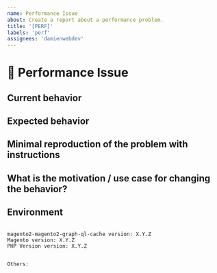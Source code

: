 ```yaml
---
name: Performance Issue
about: Create a report about a performance problem.
title: '[PERF]'
labels: 'perf'
assignees: 'damienwebdev'
---
```


<!--
PLEASE HELP US PROCESS GITHUB ISSUES FASTER BY PROVIDING THE FOLLOWING INFORMATION.

ISSUES MISSING IMPORTANT INFORMATION MAY BE CLOSED WITHOUT INVESTIGATION.
-->

# :turtle: Performance Issue

## Current behavior
<!-- Describe how the issue manifests. -->


## Expected behavior
<!-- Describe what the expected behavior is. -->


## Minimal reproduction of the problem with instructions
<!-- Please provide the *STEPS TO REPRODUCE* and if possible a *MINIMAL DEMO* of the problem -->


## What is the motivation / use case for changing the behavior?
<!-- Describe the motivation or the concrete use case. -->


## Environment

<pre><code>
magento2-magento2-graph-ql-cache version: X.Y.Z
Magento version: X.Y.Z 
PHP Version version: X.Y.Z 
<!-- Check whether this is still an issue in the most recent magento2-magento2-graph-ql-cache version -->

Others:
<!-- Anything else relevant?  Operating system version, IDE, package manager, HTTP server, ... -->
</code></pre>